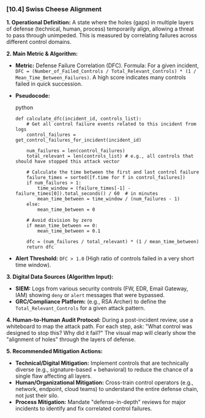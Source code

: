 ### **[10.4] Swiss Cheese Alignment**

**1. Operational Definition:**
A state where the holes (gaps) in multiple layers of defense (technical, human, process) temporarily align, allowing a threat to pass through unimpeded. This is measured by correlating failures across different control domains.

**2. Main Metric & Algorithm:**

- **Metric:** Defense Failure Correlation (DFC). Formula: For a given incident, `DFC = (Number_of_Failed_Controls / Total_Relevant_Controls) * (1 / Mean_Time_Between_Failures)`. A high score indicates many controls failed in quick succession.

- **Pseudocode:**

  python

  ```
  def calculate_dfc(incident_id, controls_list):
      # Get all control failure events related to this incident from logs
      control_failures = get_control_failures_for_incident(incident_id)
      
      num_failures = len(control_failures)
      total_relevant = len(controls_list) # e.g., all controls that should have stopped this attack vector
      
      # Calculate the time between the first and last control failure
      failure_times = sorted([f.time for f in control_failures])
      if num_failures > 1:
          time_window = (failure_times[-1] - failure_times[0]).total_seconds() / 60  # in minutes
          mean_time_between = time_window / (num_failures - 1)
      else:
          mean_time_between = 0
      
      # Avoid division by zero
      if mean_time_between == 0:
          mean_time_between = 0.1
      
      dfc = (num_failures / total_relevant) * (1 / mean_time_between)
      return dfc
  ```

  

- **Alert Threshold:** `DFC > 1.0` (High ratio of controls failed in a very short time window).

**3. Digital Data Sources (Algorithm Input):**

- **SIEM:** Logs from various security controls (FW, EDR, Email Gateway, IAM) showing `deny` or `alert` messages that were bypassed.
- **GRC/Compliance Platform:** (e.g., RSA Archer) to define the `Total_Relevant_Controls` for a given attack pattern.

**4. Human-to-Human Audit Protocol:**
During a post-incident review, use a whiteboard to map the attack path. For each step, ask: "What control was designed to stop this? Why did it fail?" The visual map will clearly show the "alignment of holes" through the layers of defense.

**5. Recommended Mitigation Actions:**

- **Technical/Digital Mitigation:** Implement controls that are technically diverse (e.g., signature-based + behavioral) to reduce the chance of a single flaw affecting all layers.
- **Human/Organizational Mitigation:** Cross-train control operators (e.g., network, endpoint, cloud teams) to understand the entire defense chain, not just their silo.
- **Process Mitigation:** Mandate "defense-in-depth" reviews for major incidents to identify and fix correlated control failures.